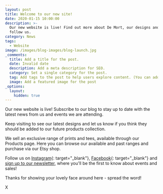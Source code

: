 ```yaml
---
layout: post
title: Welcome to our new site!
date: 2020-01-15 10:00:00
description: >-
  Our new website is live! Find out more about De Mort, our designs and how to
  follow us.
category: News
tags:
  - Website
image: /images/blog-images/blog-launch.jpg
_comments:
  title: Add a title for the post.
  date: Invalid date
  description: Add a meta description for SEO.
  category: Set a single category for the post.
  tag: Add tags to the post to help users explore content. (You can add multiple.)
  image: Add a featured image for the post
_options:
  layout:
    hidden: true
---
```


Our new website is live\! Subscribe to our blog to stay up to date with the latest news from us and events we are attending.

Keep visiting to see our latest designs and let us know if you think they should be added to our future products collection.&nbsp;

We sell an exclusive range of prints and tees, available through our Products page. Here you can browse our available and past ranges and purchase via our Etsy shop.

Follow us on [Instagram](https://www.instagram.com/demortdesigns/){: target="_blank"}, [Facebook](https://www.facebook.com/LaFleurDeLaMortMMXVII/){: target="_blank"} and [sign up to our newsletter](/newsletter-signup/), where you'll be the first to know about events and sales\!

Thanks for showing your lovely face around here - spread the word\!&nbsp;

X
